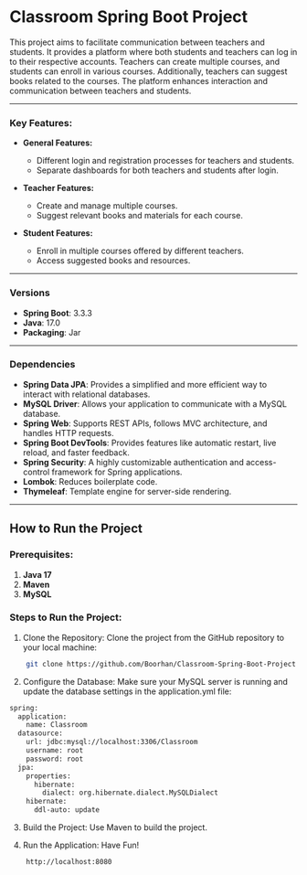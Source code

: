 # Classroom Spring Boot Project

This project aims to facilitate communication between teachers and students. It provides a platform where both students and teachers can log in to their respective accounts. Teachers can create multiple courses, and students can enroll in various courses. Additionally, teachers can suggest books related to the courses. The platform enhances interaction and communication between teachers and students.

---

### Key Features:

- **General Features:**
  - Different login and registration processes for teachers and students.
  - Separate dashboards for both teachers and students after login.
  
- **Teacher Features:**
  - Create and manage multiple courses.
  - Suggest relevant books and materials for each course.
  
- **Student Features:**
  - Enroll in multiple courses offered by different teachers.
  - Access suggested books and resources.
---

### Versions
- **Spring Boot**: 3.3.3
- **Java**: 17.0
- **Packaging**: Jar

---

### Dependencies
- **Spring Data JPA**: Provides a simplified and more efficient way to interact with relational databases.
- **MySQL Driver**: Allows your application to communicate with a MySQL database.
- **Spring Web**: Supports REST APIs, follows MVC architecture, and handles HTTP requests.
- **Spring Boot DevTools**: Provides features like automatic restart, live reload, and faster feedback.
- **Spring Security**: A highly customizable authentication and access-control framework for Spring applications.
- **Lombok**: Reduces boilerplate code.
- **Thymeleaf**: Template engine for server-side rendering.

---

## How to Run the Project

### Prerequisites:
1. **Java 17**
2. **Maven**
3. **MySQL**

### Steps to Run the Project:
1. Clone the Repository: Clone the project from the GitHub repository to your local machine:
```bash
    git clone https://github.com/Boorhan/Classroom-Spring-Boot-Project.git
```

2. Configure the Database: Make sure your MySQL server is running and update the database settings in the application.yml file:

```bash
spring:
  application:
    name: Classroom
  datasource:
    url: jdbc:mysql://localhost:3306/Classroom
    username: root
    password: root
  jpa:
    properties:
      hibernate:
        dialect: org.hibernate.dialect.MySQLDialect
    hibernate:
      ddl-auto: update

```
3. Build the Project: Use Maven to build the project.

4. Run the Application: Have Fun!
```bash
    http://localhost:8080
```